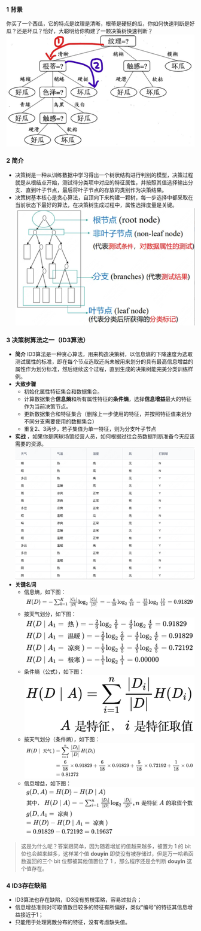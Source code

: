 ### 1 背景
你买了一个西瓜，它的特点是纹理是清晰，根蒂是硬挺的瓜，你如何快速判断是好瓜？还是坏瓜？恰好，大聪明给你构建了一颗决策树快速判断？
![example](./src/assets/2b9fa6e186228e75e.jpeg)
### 2 简介
* 决策树是一种从训练数据中学习得出一个树状结构进行判别的模型，决策过程就是从根结点开始，测试待分类项中对应的特征属性，并按照其值选择输出分支、直到叶子节点，最后将叶子节点的存放的类别作为决策结果。
* 决策树基本核心是贪心算法，自顶向下来构建一颗树，每一步选择中都采取在当前状态下最好的算法，在决策树生成过程中，属性选择度量是关键。
![example](./src/assets/WX20230321-210710@2x.png)
### 3 决策树算法之一（ID3算法）
* **简介**
    ID3算法是一种贪心算法，用来构造决策树，以信息熵的下降速度为选取测试属性的标准，即在每个节点选取还尚未被用来划分的具有最高信息增益的属性作为划分标准，然后继续这个过程，直到生成的决策树能完美分类训练样例。
* **大致步骤**
    * 初始化属性特征集合和数据集合。
    * 计算数据集合**信息熵**和所有属性特征的**条件熵**，选择**信息增益**最大的特征作为当前决策节点。
    * 更新数据集合和特征集合（删除上一步使用的特征，并按照特征值来划分不同分支需要使用的数据集合）
    * 重复2、3两步，若子集值为单一特征，则为分支叶子节点
* **实战** ，如果你是网球场馆经营人员，如何根据过往会员数据判断准备今天应该需要的资源。
    ![example](./src/assets/WX20230321-211720@2x.png)
* **关键名词**
    * 信息熵，如下图：
![example](./src/assets/1679401541520.jpg)
    * 按天气划分，如下图：
![example](./src/assets/1679402433490.jpg)
    * 条件熵（公式），如下图：
    ![example](./src/assets/1679402765978.jpg)
    * 按天气划分（条件熵），如下图：
![example](./src/assets/1679403033823.jpg)
    * 信息增益，如下图：
![example](./src/assets/1679403591120.jpg)
>这是为什么呢？答案跟简单，因为随着增加的值越来越多，被置为 1 的 bit 位也会越来越多，这样某个值 **douyin** 即使没有被存储过，但是万一哈希函数返回的三个 bit 位都被其他值置位了 1 ，那么程序还是会判断 **douyin** 这个值存在。
### 4 ID3存在缺陷
* ID3算法也存在缺陷，ID3没有剪枝策略，容易过拟合；
* 信息增益准则对可取值数目较多的特征有所偏好，类似“编号”的特征其信息增益接近于1；
* 只能用于处理离散分布的特征，没有考虑缺失值。
